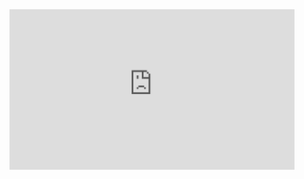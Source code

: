 <div style="position: relative; padding-top: 56.25%;">
  <iframe
    src="https://customer-cfrsu3rppjwpwca8.cloudflarestream.com/a3ad5594aedf83b0044ec4ff0f38d8e7/iframe?poster=https%3A%2F%2Fcustomer-cfrsu3rppjwpwca8.cloudflarestream.com%2Fa3ad5594aedf83b0044ec4ff0f38d8e7%2Fthumbnails%2Fthumbnail.jpg%3Ftime%3D90s%26height%3D600&title=Obsidian+Heart+%28music+video%29+THEATH+%2F+MANNING"
    loading="lazy"
    style="border: none; position: absolute; top: 0; left: 0; height: 100%; width: 100%;"
    allow="accelerometer; gyroscope; autoplay; encrypted-media; picture-in-picture;"
    allowfullscreen="true"
  ></iframe>
</div>